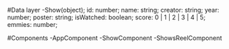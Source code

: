 #Data layer
-Show(object);
id: number;
name: string;
creator: string;
year: number;
poster: string;
isWatched: boolean;
score: 0 | 1 | 2 | 3 | 4 | 5;
emmies: number;

#Components
-AppComponent
-ShowComponent
-ShowsReelComponent
